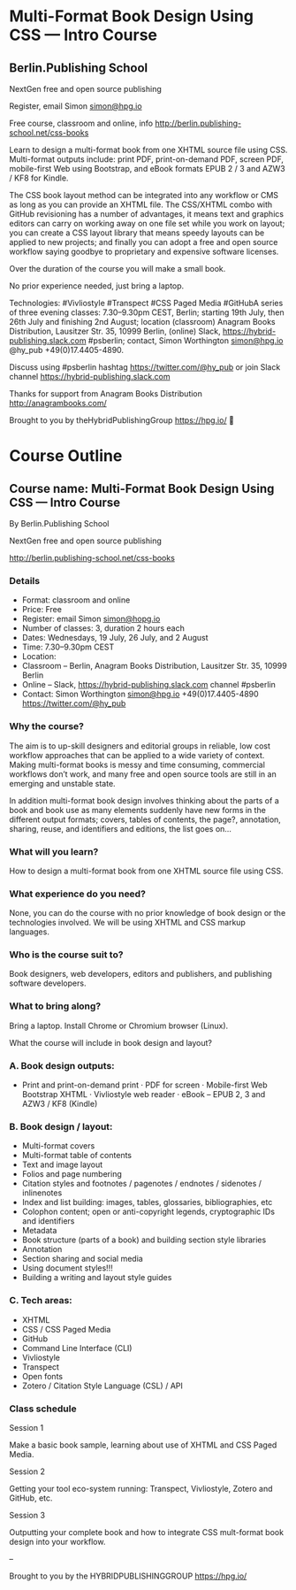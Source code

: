 # Multi-Format Book Design Using CSS — Intro Course

## Berlin.Publishing School

NextGen free and open source publishing

Register, email Simon simon@hpg.io

Free course, classroom and online, info http://berlin.publishing-school.net/css-books

Learn to design a multi-format book from one XHTML source file using CSS. Multi-format outputs include: print PDF, print-on-demand PDF, screen PDF, mobile-first Web using Bootstrap, and eBook formats EPUB 2 / 3 and AZW3 / KF8 for Kindle.

The CSS book layout method can be integrated into any workflow or CMS as long as you can provide an XHTML file. The CSS/XHTML combo with GitHub revisioning has a number of advantages, it means text and graphics editors can carry on working away on one file set while you work on layout; you can create a CSS layout library that means speedy layouts can be applied to new projects; and finally you can adopt a free and open source workflow saying goodbye to proprietary and expensive software licenses.

Over the duration of the course you will make a small book.

No prior experience needed, just bring a laptop.

Technologies: #Vivliostyle #Transpect #CSS Paged Media #GitHubA series of three evening classes: 7.30–9.30pm CEST, Berlin; starting 19th July, then 26th July and finishing 2nd August; location (classroom) Anagram Books Distribution, Lausitzer Str. 35, 10999 Berlin, (online) Slack, https://hybrid-publishing.slack.com #psberlin; contact, Simon Worthington simon@hpg.io @hy_pub +49(0)17.4405-4890.

Discuss using #psberlin hashtag https://twitter.com/@hy_pub or join Slack channel https://hybrid-publishing.slack.com

Thanks for support from Anagram Books Distribution http://anagrambooks.com/

Brought to you by theHybridPublishingGroup https://hpg.io/ 

# Course Outline

## Course name: Multi-Format Book Design Using CSS — Intro Course

By Berlin.Publishing School

NextGen free and open source publishing

http://berlin.publishing-school.net/css-books

### Details

* Format: classroom and online
* Price: Free
* Register: email Simon simon@hopg.io 
* Number of classes: 3, duration 2 hours each
* Dates: Wednesdays, 19 July, 26 July, and 2 August
* Time: 7.30–9.30pm CEST
* Location: 
* Classroom – Berlin, Anagram Books Distribution, Lausitzer Str. 35, 10999 Berlin
* Online – Slack, https://hybrid-publishing.slack.com channel #psberlin
* Contact: Simon Worthington simon@hpg.io +49(0)17.4405-4890 https://twitter.com/@hy_pub

### Why the course?

The aim is to up-skill designers and editorial groups in reliable, low cost workflow approaches that can be applied to a wide variety of context. Making multi-format books is messy and time consuming, commercial workflows don’t work, and many free and open source tools are still in an emerging and unstable state.

In addition multi-format book design involves thinking about the parts of a book and book use as many elements suddenly have new forms in the different output formats; covers, tables of contents, the page?, annotation, sharing, reuse, and identifiers and editions, the list goes on…

### What will you learn?

How to design a multi-format book from one XHTML source file using CSS.

### What experience do you need?

None, you can do the course with no prior knowledge of book design or the technologies involved. We will be using XHTML and CSS markup languages.

### Who is the course suit to?

Book designers, web developers, editors and publishers, and publishing software developers.

### What to bring along?

Bring a laptop. Install Chrome or Chromium browser (Linux).

What the course will include in book design and layout?

### A. Book design outputs:

* Print and print-on-demand print
· PDF for screen
· Mobile-first Web Bootstrap XHTML
· Vivliostyle web reader
· eBook – EPUB 2, 3 and AZW3 / KF8 (Kindle)

### B. Book design / layout:

* Multi-format covers
* Multi-format table of contents
* Text and image layout
* Folios and page numbering
* Citation styles and footnotes / pagenotes / endnotes / sidenotes / inlinenotes
* Index and list building: images, tables, glossaries, bibliographies, etc
* Colophon content; open or anti-copyright legends, cryptographic IDs and identifiers
* Metadata
* Book structure (parts of a book) and building section style libraries
* Annotation
* Section sharing and social media
* Using document styles!!!
* Building a writing and layout style guides

### C. Tech areas:

* XHTML
* CSS / CSS Paged Media
* GitHub
* Command Line Interface (CLI)
* Vivliostyle
* Transpect
* Open fonts
* Zotero / Citation Style Language (CSL) / API

### Class schedule

Session 1

Make a basic book sample, learning about use of XHTML and CSS Paged Media.

Session 2

Getting your tool eco-system running: Transpect, Vivliostyle, Zotero and GitHub, etc.

Session 3

Outputting your complete book and how to integrate CSS mult-format book design into your workflow.

–



Brought to you by the HYBRIDPUBLISHINGGROUP https://hpg.io/

